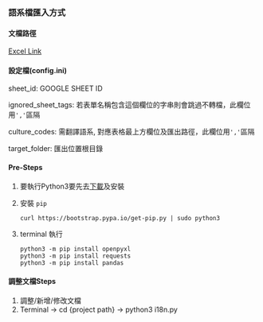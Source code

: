### 語系檔匯入方式

#### 文檔路徑

[Excel Link](https://docs.google.com/spreadsheets/d/15i4-gzsconR5OuUHzckjCZf2pFRzem4abh0L-svYIl4/edit#gid=1194671734)

#### **設定檔(config.ini)**

sheet_id: GOOGLE SHEET ID

ignored_sheet_tags: 若表單名稱包含這個欄位的字串則會跳過不轉檔，此欄位用```','```區隔

culture_codes: 需翻譯語系, 對應表格最上方欄位及匯出路徑，此欄位用```','```區隔

target_folder: 匯出位置根目錄

#### Pre-Steps
1. 要執行Python3要先去[下載](https://www.python.org/downloads/)及安裝 
2. 安裝 `pip`

   ```
   curl https://bootstrap.pypa.io/get-pip.py | sudo python3
   ```

3. terminal 執行
   ```
   python3 -m pip install openpyxl
   python3 -m pip install requests
   python3 -m pip install pandas
   ```

#### 調整文檔Steps
1. 調整/新增/修改文檔
2. Terminal -> cd {project path} -> python3 i18n.py
